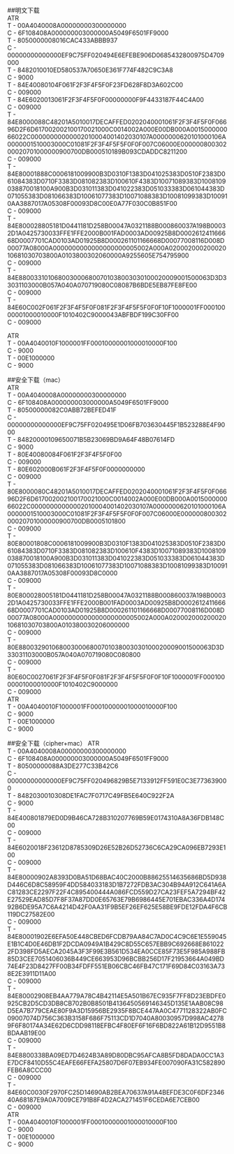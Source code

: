 ##明文下载  
ATR  
T - 00A4040008A00000000300000000  
C - 6F108408A000000003000000A5049F6501FF9000  
T - 8050000008016CAC433ABBB937  
C - 00000000000000EF9C75FF020494E6EFEBE906D0685432800975D4709000  
T - 8482010010ED580537A70650E361F774F482C9C3A8  
C - 9000  
T - 84E40080104F061F2F3F4F5F0F23FD628F8D3A602C00  
C - 009000  
T - 84E6020013061F2F3F4F5F0F00000000F9F4433187F44C4A00  
C - 009000  
T - 84E8000088C48201A5010017DECAFFED0202040001061F2F3F4F5F0F06696D2F6D617002002100170021000C0014002A000E00DB000A001500000066022C00000000000002010004001402030107A0000000620101000106A0000001510003000C01081F2F3F4F5F5F0F0F007C06000E00000080030200020701000000900700DB000510189B093CDADDC8211200  
C - 009000  
T - 84E80001888C0006181009900B3D0310F1383D041025383D0510F2383D061084383D0710F3383D081082383D100610F4383D10071089383D1008109038870018100A900B3D031011383D041022383D051033383D061044383D071055383D081066383D10061077383D10071088383D10081099383D100910AA3887017A05308F00093D8C00E0A77F030C0B851F00  
C - 009000  
T - 84E800028805181D0441181D258B00047A0321188B000860037A198B00032D1A0425730033FFE1FFE2000B001FAD0003AD00925B8D000261241166668D0007701CAD0103AD01925B8D000261101166668D00077008116D008D00077A08000A0000000000000000000005002A000A02000200020002010681030703800A0103800302060000A9255605E754795900  
C - 009000  
T - 84E8800331010680030006800701038003030100020009001500063D3D33031103000B057A040A070719080C08087B6BDE5EB87FE8FE00  
C - 009000  
T - 84E60C002F061F2F3F4F5F0F081F2F3F4F5F5F0F0F10F1000001FF00010000001000010000F1010402C9000043ABFBDF199C30FF00  
C - 009000  

ATR  
T - 00A4040010F1000001FF00010000001000010000F100  
C - 9000  
T - 00E1000000  
C - 9000  



##安全下载（mac）  
ATR  
T - 00A4040008A00000000300000000  
C - 6F108408A000000003000000A5049F6501FF9000  
T - 80500000082C0ABB72BEFED41F  
C - 00000000000000EF9C75FF020495E1D06FB703630445F1B523288E4F9000  
T - 84820000109650071B5B23069BD9A64F48B07614FD  
C - 9000  
T - 80E40080084F061F2F3F4F5F0F00  
C - 009000  
T - 80E602000B061F2F3F4F5F0F0000000000  
C - 009000  
T - 80E8000080C48201A5010017DECAFFED0202040001061F2F3F4F5F0F06696D2F6D617002002100170021000C0014002A000E00DB000A001500000066022C00000000000002010004001402030107A0000000620101000106A0000001510003000C01081F2F3F4F5F5F0F0F007C06000E00000080030200020701000000900700DB0005101800  
C - 009000  
T - 80E80001808C0006181009900B3D0310F1383D041025383D0510F2383D061084383D0710F3383D081082383D100610F4383D10071089383D1008109038870018100A900B3D031011383D041022383D051033383D061044383D071055383D081066383D10061077383D10071088383D10081099383D100910AA3887017A05308F00093D8C0000  
C - 009000  
T - 80E800028005181D0441181D258B00047A0321188B000860037A198B00032D1A0425730033FFE1FFE2000B001FAD0003AD00925B8D000261241166668D0007701CAD0103AD01925B8D000261101166668D00077008116D008D00077A08000A0000000000000000000005002A000A02000200020002010681030703800A010380030206000000  
C - 009000  
T - 80E8800329010680030006800701038003030100020009001500063D3D33031103000B057A040A070719080C080800  
C - 009000  
T - 80E60C0027061F2F3F4F5F0F081F2F3F4F5F5F0F0F10F1000001FF00010000001000010000F1010402C9000000  
C - 009000  
ATR  
T - 00A4040010F1000001FF00010000001000010000F100  
C - 9000  
T - 00E1000000  
C - 9000  



##安全下载（cipher+mac）
ATR  
T - 00A4040008A00000000300000000  
C - 6F108408A000000003000000A5049F6501FF9000  
T - 80500000088A3DE277C33B42C6  
C - 00000000000000EF9C75FF020496829B5E7133912FF591E0C3E773639000  
T - 8482030010308DE1FAC7F0717C49FB5E640C922F2A  
C - 9000  
T - 84E400801879ED0D9B46CA728B310207769B59E0174310A8A36FDB148C00  
C - 009000  
T - 84E6020018F23612D8785309D26E52B26D52736C6CA29CA096EB7293E100  
C - 009000  
T - 84E80000902A8393D0BA51D68BAC40C2000B88625514635686BD5D938D446C6D8C58959F4DD584033183D1B7272FDB3AC304B94A912C641A6AC81283CE2297F22F4C895400444A086FCD559D27CA23FEF5A7294BF42E27529EAD85D7F8F37A87DD0E65763E79B6986445E701EBAC336A4D17492B6DE95A7C6A4214D42F0AA31F9B5EF26EF625E58BE9FDE12FDA4F6CB119DC27582E00  
C - 009000  
T - 84E80001902E6EFA50E448CBED6FCDB79AA84C7AD0C4C9C6E1E559045E1B1C4D0E46DB1F2DCDA0949A1B429C8D55C657EBB9C692668E8610222FD398FD5AECA2045A3F3F99E3B561D534EA0CCE85F73E5F985A988FB85D3CEE7051406036B449CE663953D96BCBB256D17F21953664A049BD74E4F23D8427FF00B34FDFF551EB06CBC46FB47C171F69D84C03163A738E2E3911D11A00  
C - 009000  
T - 84E80002908EB4AA779A78C4B42114E5A501B67EC935F7FF8D23EBDFE0925CB2D5CD3DB8CB702B0B8501B4136450569146345D135E1AAB08C98D5EA7B779CEAE80F9A3D15956BE2935F8BCE447AA0C4771128322AB0FC09007074D756C363B3158F686F75113CD1D7040A80030957D998AC42789F6F80174A34E62D6CDD98118EFBC4F80EF6F16F6BD822A61B12D9551B8BDAAB19E00  
C - 009000  
T - 84E8800338BA09ED7D4624B3A89D80DBC95AFCA8B5FD8DADA0CC1A3E7DCF8410D55C4EAFE66FEFA25807D6F07EB934FE007090FA31C582890FEB6A8CCC00  
C - 009000  
T - 84E60C0030F2970FC25D14690AB2BEA70637A91A4BEFDE3C0F6DF234640A68187E9A0A7009CE791B8F4D2ACA271451F6CEDA6E7CEB00  
C - 009000  
ATR  
T - 00A4040010F1000001FF00010000001000010000F100  
C - 9000  
T - 00E1000000  
C - 9000  
